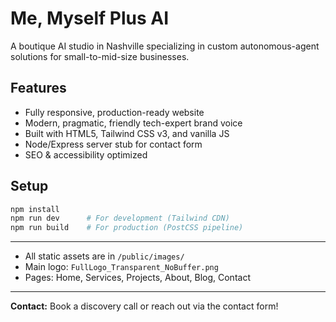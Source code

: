 # Me, Myself Plus AI

A boutique AI studio in Nashville specializing in custom autonomous-agent solutions for small-to-mid-size businesses.

## Features
- Fully responsive, production-ready website
- Modern, pragmatic, friendly tech-expert brand voice
- Built with HTML5, Tailwind CSS v3, and vanilla JS
- Node/Express server stub for contact form
- SEO & accessibility optimized

## Setup

```bash
npm install
npm run dev      # For development (Tailwind CDN)
npm run build    # For production (PostCSS pipeline)
```

---

- All static assets are in `/public/images/`
- Main logo: `FullLogo_Transparent_NoBuffer.png`
- Pages: Home, Services, Projects, About, Blog, Contact

---

**Contact:**
Book a discovery call or reach out via the contact form!
